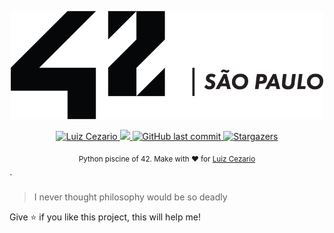 
<div>
<p align="center">
	<a href="https://www.42sp.org.br/">
		<img src="./.github/42.png" alt="42" width="500"/> 
	</a>
</p>
</div>
<p align="center">	
   <a href="https://www.linkedin.com/in/luiz-lima-cezario/">
      <img alt="Luiz Cezario" src="https://img.shields.io/badge/-luizCezario-682998?style=flat&logo=Linkedin&logoColor=white" />
   </a>

  <a aria-label="Completed" href="https://www.42sp.org.br/">
    <img src="https://img.shields.io/badge/42.sp-mini_pisicina_python-682998?logo="></img>
  </a>
  <a href="https://github.com/luizlcezario/mini_pisicina_python/commits/master">
    <img alt="GitHub last commit" src="https://img.shields.io/github/last-commit/luizlcezario/mini_pisicina_python?color=682998">
  </a> 

  <a href="https://github.com/luizlcezario/mini_pisicina_python/stargazers">
    <img alt="Stargazers" src="https://img.shields.io/github/stars/luizlcezario/mini_pisicina_python?color=682998&logo=github">
  </a>
</p>

<div align="center">
  <sub>Python piscine of 42. Make with ❤︎ for
        <a href="https://github.com/luizlcezario">Luiz Cezario</a> 
    </a>
  </sub>
</div>

`

> I never thought philosophy would be so deadly	

Give ⭐️ if you like this project, this will help me!

